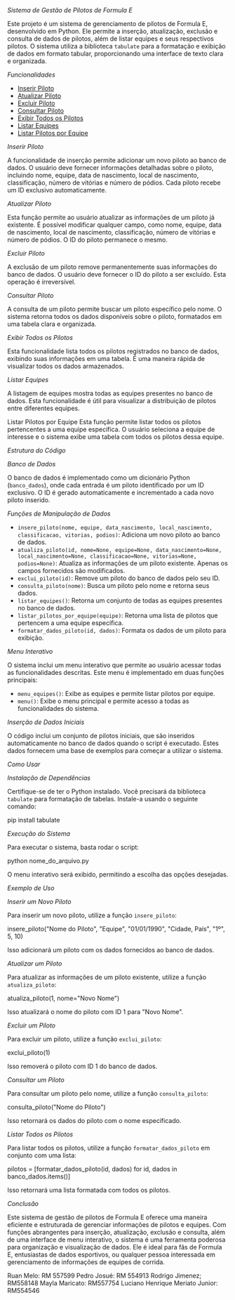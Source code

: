 *Sistema de Gestão de Pilotos de Formula E*

Este projeto é um sistema de gerenciamento de pilotos de Formula E, desenvolvido em Python. Ele permite a inserção, atualização, exclusão e consulta de dados de pilotos, além de listar equipes e seus respectivos pilotos. O sistema utiliza a biblioteca `tabulate` para a formatação e exibição de dados em formato tabular, proporcionando uma interface de texto clara e organizada.

*Funcionalidades*

- [Inserir Piloto](#inserir-piloto)
- [Atualizar Piloto](#atualizar-piloto)
- [Excluir Piloto](#excluir-piloto)
- [Consultar Piloto](#consultar-piloto)
- [Exibir Todos os Pilotos](#exibir-todos-os-pilotos)
- [Listar Equipes](#listar-equipes)
- [Listar Pilotos por Equipe](#listar-pilotos-por-equipe)

*Inserir Piloto*

A funcionalidade de inserção permite adicionar um novo piloto ao banco de dados. O usuário deve fornecer informações detalhadas sobre o piloto, incluindo nome, equipe, data de nascimento, local de nascimento, classificação, número de vitórias e número de pódios. Cada piloto recebe um ID exclusivo automaticamente.

*Atualizar Piloto*

Esta função permite ao usuário atualizar as informações de um piloto já existente. É possível modificar qualquer campo, como nome, equipe, data de nascimento, local de nascimento, classificação, número de vitórias e número de pódios. O ID do piloto permanece o mesmo.

*Excluir Piloto*

A exclusão de um piloto remove permanentemente suas informações do banco de dados. O usuário deve fornecer o ID do piloto a ser excluído. Esta operação é irreversível.

*Consultar Piloto*

A consulta de um piloto permite buscar um piloto específico pelo nome. O sistema retorna todos os dados disponíveis sobre o piloto, formatados em uma tabela clara e organizada.

*Exibir Todos os Pilotos*

Esta funcionalidade lista todos os pilotos registrados no banco de dados, exibindo suas informações em uma tabela. É uma maneira rápida de visualizar todos os dados armazenados.

*Listar Equipes*

A listagem de equipes mostra todas as equipes presentes no banco de dados. Esta funcionalidade é útil para visualizar a distribuição de pilotos entre diferentes equipes.

Listar Pilotos por Equipe
Esta função permite listar todos os pilotos pertencentes a uma equipe específica. O usuário seleciona a equipe de interesse e o sistema exibe uma tabela com todos os pilotos dessa equipe.

*Estrutura do Código*



*Banco de Dados*

O banco de dados é implementado como um dicionário Python (`banco_dados`), onde cada entrada é um piloto identificado por um ID exclusivo. O ID é gerado automaticamente e incrementado a cada novo piloto inserido.

*Funções de Manipulação de Dados*

- `insere_piloto(nome, equipe, data_nascimento, local_nascimento, classificacao, vitorias, podios)`: Adiciona um novo piloto ao banco de dados.
- `atualiza_piloto(id, nome=None, equipe=None, data_nascimento=None, local_nascimento=None, classificacao=None, vitorias=None, podios=None)`: Atualiza as informações de um piloto existente. Apenas os campos fornecidos são modificados.
- `exclui_piloto(id)`: Remove um piloto do banco de dados pelo seu ID.
- `consulta_piloto(nome)`: Busca um piloto pelo nome e retorna seus dados.
- `listar_equipes()`: Retorna um conjunto de todas as equipes presentes no banco de dados.
- `listar_pilotos_por_equipe(equipe)`: Retorna uma lista de pilotos que pertencem a uma equipe específica.
- `formatar_dados_piloto(id, dados)`: Formata os dados de um piloto para exibição.

*Menu Interativo*

O sistema inclui um menu interativo que permite ao usuário acessar todas as funcionalidades descritas. Este menu é implementado em duas funções principais:
- `menu_equipes()`: Exibe as equipes e permite listar pilotos por equipe.
- `menu()`: Exibe o menu principal e permite acesso a todas as funcionalidades do sistema.

*Inserção de Dados Iniciais*

O código inclui um conjunto de pilotos iniciais, que são inseridos automaticamente no banco de dados quando o script é executado. Estes dados fornecem uma base de exemplos para começar a utilizar o sistema.

*Como Usar*

*Instalação de Dependências*

Certifique-se de ter o Python instalado. Você precisará da biblioteca `tabulate` para formatação de tabelas. Instale-a usando o seguinte comando:

pip install tabulate

*Execução do Sistema*

Para executar o sistema, basta rodar o script:

python nome_do_arquivo.py

O menu interativo será exibido, permitindo a escolha das opções desejadas.

*Exemplo de Uso*

*Inserir um Novo Piloto*

Para inserir um novo piloto, utilize a função `insere_piloto`:

insere_piloto("Nome do Piloto", "Equipe", "01/01/1990", "Cidade, País", "1º", 5, 10)

Isso adicionará um piloto com os dados fornecidos ao banco de dados.

*Atualizar um Piloto*

Para atualizar as informações de um piloto existente, utilize a função `atualiza_piloto`:

atualiza_piloto(1, nome="Novo Nome")

Isso atualizará o nome do piloto com ID 1 para "Novo Nome".

*Excluir um Piloto*

Para excluir um piloto, utilize a função `exclui_piloto`:

exclui_piloto(1)

Isso removerá o piloto com ID 1 do banco de dados.

*Consultar um Piloto*

Para consultar um piloto pelo nome, utilize a função `consulta_piloto`:


consulta_piloto("Nome do Piloto")

Isso retornará os dados do piloto com o nome especificado.

*Listar Todos os Pilotos*

Para listar todos os pilotos, utilize a função `formatar_dados_piloto` em conjunto com uma lista:

pilotos = [formatar_dados_piloto(id, dados) for id, dados in banco_dados.items()]

Isso retornará uma lista formatada com todos os pilotos.

*Conclusão*

Este sistema de gestão de pilotos de Formula E oferece uma maneira eficiente e estruturada de gerenciar informações de pilotos e equipes. Com funções abrangentes para inserção, atualização, exclusão e consulta, além de uma interface de menu interativo, o sistema é uma ferramenta poderosa para organização e visualização de dados. Ele é ideal para fãs de Formula E, entusiastas de dados esportivos, ou qualquer pessoa interessada em gerenciamento de informações de equipes de corrida.


Ruan Melo: RM 557599
Pedro Josué: RM 554913
Rodrigo Jimenez; RM558148
Mayla Maricato: RM557754
Luciano Henrique Meriato Junior: RM554546
